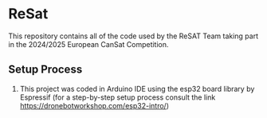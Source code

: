 # ReSat
This repository contains all of the code used by the ReSAT Team taking part in the 2024/2025 European CanSat Competition.

## Setup Process

1. This project was coded in Arduino IDE using the esp32 board library by Espressif (for a step-by-step setup process consult the link https://dronebotworkshop.com/esp32-intro/)